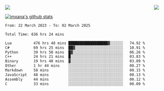 <p>
  <a href="https://count.getloli.com/"><img src="https://count.getloli.com/get/@xana.readme?theme=moebooru-h"></a>
  <img src="https://weather-icon.journeyad.repl.co/@hangzhou?v=1" align="right">
</p>


<a href="https://github.com/imxana"><img align="center" src="https://github-readme-stats.vercel.app/api?username=imxana&show_icons=true&include_all_commits=true&hide_border=tru&custom_title=imxana%27s%20Github%20Stats" alt="imxana's github stats" /></a> 

<!--START_SECTION:waka-->

```txt
From: 22 March 2023 - To: 02 March 2025

Total Time: 636 hrs 24 mins

Lua          476 hrs 48 mins ██████████████████▓░░░░░░   74.92 %
C#           69 hrs 25 mins  ██▓░░░░░░░░░░░░░░░░░░░░░░   10.91 %
Python       39 hrs 50 mins  █▓░░░░░░░░░░░░░░░░░░░░░░░   06.26 %
C++          24 hrs 21 mins  █░░░░░░░░░░░░░░░░░░░░░░░░   03.83 %
Binary       19 hrs 40 mins  ▓░░░░░░░░░░░░░░░░░░░░░░░░   03.09 %
Other        1 hr 44 mins    ░░░░░░░░░░░░░░░░░░░░░░░░░   00.27 %
Markdown     58 mins         ░░░░░░░░░░░░░░░░░░░░░░░░░   00.15 %
JavaScript   48 mins         ░░░░░░░░░░░░░░░░░░░░░░░░░   00.13 %
Assembly     44 mins         ░░░░░░░░░░░░░░░░░░░░░░░░░   00.12 %
C            33 mins         ░░░░░░░░░░░░░░░░░░░░░░░░░   00.09 %
```

<!--END_SECTION:waka-->
